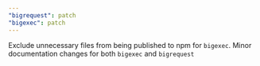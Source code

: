 ```yaml
---
"bigrequest": patch
"bigexec": patch
---
```


Exclude unnecessary files from being published to npm for `bigexec`. Minor documentation changes for both `bigexec` and `bigrequest`
